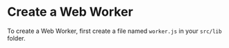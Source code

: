 Create a Web Worker
===================

To create a Web Worker, first create a file named `worker.js`
in your `src/lib` folder.

